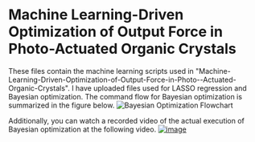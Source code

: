 # Machine Learning-Driven Optimization of Output Force in Photo-Actuated Organic Crystals

These files contain the machine learning scripts used in "Machine-Learning-Driven-Optimization-of-Output-Force-in-Photo--Actuated-Organic-Crystals". 
I have uploaded files used for LASSO regression and Bayesian optimization. The command flow for Bayesian optimization is summarized in the figure below. 
![Bayesian Optimization Flowchart](https://github.com/user-attachments/assets/53506ea1-9ae6-465b-ae41-d50d81051435)

Additionally, you can watch a recorded video of the actual execution of Bayesian optimization at the following video.
[![image](https://github.com/user-attachments/assets/4e724d7c-f08d-46f6-bfeb-5697262b3f7b)](https://youtu.be/Wkfgf90MYVs)
